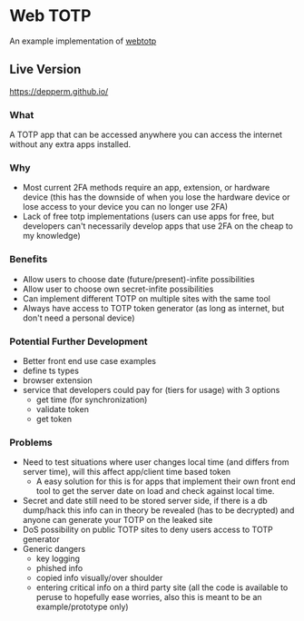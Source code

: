 # Web TOTP
An example implementation of [webtotp](https://github.com/depperm/webtotp)

## Live Version
https://depperm.github.io/

### What
A TOTP app that can be accessed anywhere you can access the internet without any extra apps installed.

### Why
- Most current 2FA methods require an app, extension, or hardware device (this has the downside of when you lose the hardware device or lose access to your device you can no longer use 2FA)
- Lack of free totp implementations (users can use apps for free, but developers can't necessarily develop apps that use 2FA on the cheap to my knowledge)

### Benefits
- Allow users to choose date (future/present)-infite possibilities
- Allow user to choose own secret-infite possibilities
- Can implement different TOTP on multiple sites with the same tool
- Always have access to TOTP token generator (as long as internet, but don't need a personal device)

### Potential Further Development
- Better front end use case examples
- define ts types
- browser extension
- service that developers could pay for (tiers for usage) with 3 options
  - get time (for synchronization)
  - validate token
  - get token

### Problems
- Need to test situations where user changes local time (and differs from server time), will this affect app/client time based token
  - A easy solution for this is for apps that implement their own front end tool to get the server date on load and check against local time.
- Secret and date still need to be stored server side, if there is a db dump/hack this info can in theory be revealed (has to be decrypted) and anyone can generate your TOTP on the leaked site
- DoS possibility on public TOTP sites to deny users access to TOTP generator
- Generic dangers
  - key logging
  - phished info
  - copied info visually/over shoulder
  - entering critical info on a third party site (all the code is available to peruse to hopefully ease worries, also this is meant to be an example/prototype only) 
